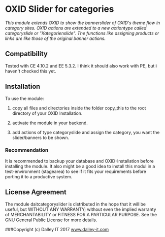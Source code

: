 # OXID Slider for categories

*This module extends OXID to show the bannerslider of OXID's theme flow in category sites. OXID actions are extended to a new actiontype called categoryslide or "Kategorienslide". The functions like assigning products or links are like those of the original banner actions.*

## Compatibility
Tested with CE 4.10.2 and EE 5.3.2. I think it should also work with PE, but i haven't checked this yet.

## Installation
To use the module:

1. copy all files and directories inside the folder copy_this to the root directory of your OXID Installation.

2. activate the module in your backend.

3. add actions of type categoryslide and assign the category, you want the slider/banners to be shown.

### Recommendation
It is recommended to backup your database and OXID-Installation before installing the module. It also might be a good idea to install this modul in a test-environment (stagearea) to see if it fits your requirements before porting it to a productive system.

## License Agreement
The module daitcategoryslider is distributed in the hope that it will be useful, but WITHOUT ANY WARRANTY; without even the implied warranty of MERCHANTABILITY or FITNESS FOR A PARTICULAR PURPOSE.  See the GNU General Public License for more details.

###Copyright 
(c) Dalley IT 2017
www.dalley-it.com

